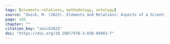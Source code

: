 ```yaml
---
tags: [elements-relations, methodology, ontology]
source: "Zwick, M. (2023). Elements and Relations: Aspects of a Scientific Metaphysics (Vol. 35). Springer International Publishing."
page: 145
chapter: ""
citation_key: "zwick2023"
doi: "https://doi.org/10.1007/978-3-030-99403-7"
---
```


